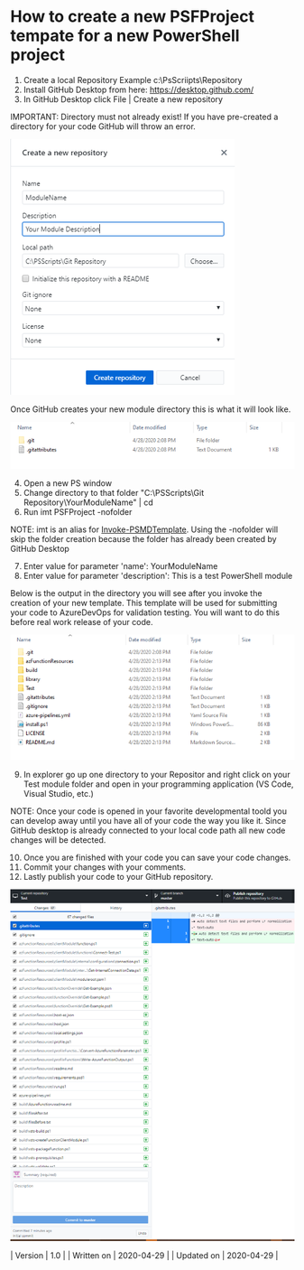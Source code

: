 ﻿# How to create a new PSFProject tempate for a new PowerShell project

1. Create a local Repository Example c:\PsScriipts\Repository
2. Install GitHub Desktop from here: https://desktop.github.com/
3. In GitHub Desktop click File | Create a new repository

IMPORTANT: Directory must not already exist! If you have pre-created a directory for your code GitHub will throw an error.

![](resources/NewRepository.png)

Once GitHub creates your new module directory this is what it will look like.

![](resources/NewDirectory.png)

4. Open a new PS window
5. Change directory to that folder "C:\PSScripts\Git Repository\YourModuleName" | cd
6. Run imt PSFProject -nofolder

NOTE: imt is an alias for [Invoke-PSMDTemplate](../../../commands/PSModuleDevelopment/Invoke-PSMDTemplate.html). Using the -nofolder will skip the folder creation because the folder has already been created by GitHub Desktop

7. Enter value for parameter 'name': YourModuleName
8. Enter value for parameter 'description': This is a test PowerShell module

Below is the output in the directory you will see after you invoke the creation of your new template. This template will be used for submitting your code to AzureDevOps for validation testing. You will want to do this before real work release of your code.

![](resources/TemplateDirectory.png)

9. In explorer go up one directory to your Repositor and right click on your Test module folder and open in your programming application (VS Code, Visual Studio, etc.)
	
NOTE: Once your code is opened in your favorite developmental toold you can develop away until you have all of your code the way you like it. Since GitHub desktop is already connected to your local code path all new code changes will be detected.

10. Once you are finished with your code you can save your code changes.
11. Commit your changes with your comments.
12. Lastly publish your code to your GitHub repository.


![](resources/GithubCode.png)

| Version | 1.0 |
| Written on | 2020-04-29 |
| Updated on | 2020-04-29 |